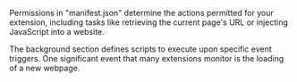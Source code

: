 Permissions in "manifest.json" determine the actions permitted for your extension, including tasks like retrieving the current page's URL or injecting JavaScript into a website.

The background section defines scripts to execute upon specific event triggers. One significant event that many extensions monitor is the loading of a new webpage.
